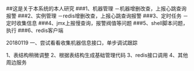 ##这是关于本系统的本人研究
###1、机器管理 －机器增删改查，上报心跳查询报警
###2、实例管理 －redis增删改查，上报心跳查询报警
###3、定时任务 －定时收集信息
###4、jmx上报慢查询，报警阀值等问题
###5、shell脚本问题，执行
###6、redis客户端



20180119
一、尝试看看收集机器信息接口，单步调试跟踪



1、表结构稍微调整
2、根据表结构生成基础管理代码
3、redis接口调用
4、其他周边服务


